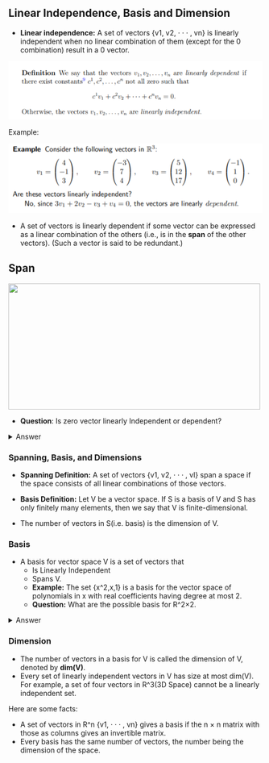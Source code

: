 ##  Linear Independence, Basis and Dimension
  
- **Linear independence:** A set of vectors {v1, v2, · · · , vn} is linearly independent when no linear combination
of them (except for the 0 combination) result in a 0 vector.

![li](Images/linear_independence.png)

Example: 

![example](Images/li_example.png)

- A set of vectors is linearly dependent if some vector can be expressed as a linear combination of the others (i.e., is in the **span** of the other vectors). (Such a vector is said to be redundant.)

## Span
<img src="https://user-images.githubusercontent.com/66636289/148668087-fb13237e-f39d-47f3-8275-7e22693559a4.png" align="center" height=250 width=500>

- **Question**: Is zero vector linearly Independent or dependent?
<details>
<summary>
Answer
</summary>
Zero vector is a multiple of any vector, so it is collinear with any other vector. Hence it is Linearly dependent.
</details>


### Spanning, Basis, and Dimensions

- **Spanning Definition:** A set of vectors {v1, v2, · · · , vl} span a space if the space consists of all linear combinations of
those vectors.

- **Basis Definition:** Let V be a vector space. If S is a basis of V and S has only finitely many elements, then we say that V is finite-dimensional.

- The number of vectors in S(i.e. basis) is the dimension of V. 


### Basis
- A basis for vector space V is a set of vectors that
  - Is Linearly Independent
  - Spans V.
  - **Example:** The set {x^2,x,1} is a basis for the vector space of polynomials in x with real coefficients having degree at most 2.
  - **Question:** What are the possible basis for R^2×2.
<details>
<summary>
Answer
</summary>
There are many possible answers. One possible answer is: <br>
<img src="https://user-images.githubusercontent.com/66636289/148668914-19a372b7-d238-4c76-a99e-4a7d83923c38.png">
</details>


### Dimension
- The number of vectors in a basis for V is called the dimension of V, denoted by **dim(V)**.
- Every set of linearly independent vectors in V has size at most dim(V). For example, a set of four vectors in R^3(3D Space) cannot be a linearly independent set.

Here are some facts:
- A set of vectors in R^n {v1, · · · , vn} gives a basis if the n × n matrix with those as columns gives an invertible matrix.
- Every basis has the same number of vectors, the number being the dimension of the space.
